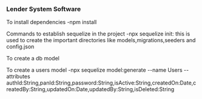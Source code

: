 ### Lender System Software

To install dependencies
-npm install

Commands to establish sequelize in the project
-npx sequelize init: this is used to create the important directories like models,migrations,seeders and config.json

To create a db model

To create a users model
-npx sequelize model:generate --name Users --attributes authId:String,panId:String,password:String,isActive:String,createdOn:Date,createdBy:String,updatedOn:Date,updatedBy:String,isDeleted:String
